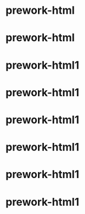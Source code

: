 # prework-html
# prework-html
# prework-html1
# prework-html1
# prework-html1
# prework-html1
# prework-html1
# prework-html1
